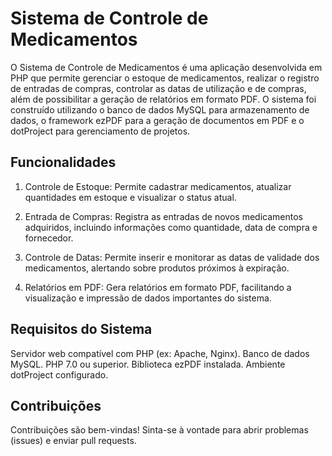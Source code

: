 # Sistema de Controle de Medicamentos

O Sistema de Controle de Medicamentos é uma aplicação desenvolvida em PHP que permite gerenciar o estoque de medicamentos, realizar o registro de entradas de compras, controlar as datas de utilização e de compras, além de possibilitar a geração de relatórios em formato PDF. O sistema foi construído utilizando o banco de dados MySQL para armazenamento de dados, o framework ezPDF para a geração de documentos em PDF e o dotProject para gerenciamento de projetos.

## Funcionalidades

1. Controle de Estoque: Permite cadastrar medicamentos, atualizar quantidades em estoque e visualizar o status atual.

2. Entrada de Compras: Registra as entradas de novos medicamentos adquiridos, incluindo informações como quantidade, data de compra e fornecedor.

3. Controle de Datas: Permite inserir e monitorar as datas de validade dos medicamentos, alertando sobre produtos próximos à expiração.

4. Relatórios em PDF: Gera relatórios em formato PDF, facilitando a visualização e impressão de dados importantes do sistema.

## Requisitos do Sistema

Servidor web compatível com PHP (ex: Apache, Nginx).
Banco de dados MySQL.
PHP 7.0 ou superior.
Biblioteca ezPDF instalada.
Ambiente dotProject configurado.

## Contribuições

Contribuições são bem-vindas! Sinta-se à vontade para abrir problemas (issues) e enviar pull requests.
